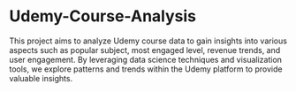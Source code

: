 # Udemy-Course-Analysis
This project aims to analyze Udemy course data to gain insights into various aspects such as popular subject, most engaged level, revenue trends, and user engagement. By leveraging data science techniques and visualization tools, we explore patterns and trends within the Udemy platform to provide valuable insights.
